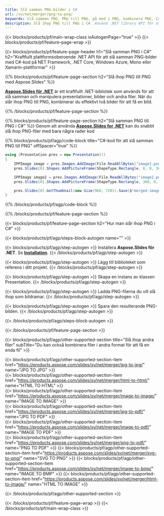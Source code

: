 ```yaml
---
title: Slå samman PNG-bilder i C#
url: /sv/net/merger/png-to-png/
keywords: Slå samman PNG, PNG till PNG, gå med i PNG, kombinera PNG, C# API, .NET Library
description: Slå ihop PNG till PNG i C#. Använd .NET library API för att kombinera PNG-filer
---
```


{{< blocks/products/pf/main-wrap-class isAutogenPage="true" >}}
{{< blocks/products/pf/feature-page-wrap >}}

{{< blocks/products/pf/feature-page-header h1="Slå samman PNG i C#" h2="Kraftfullt plattformsoberoende .NET API för att slå samman PNG-bilder med C#-kod på NET Framework, .NET Core, Windows Azure, Mono eller Xamarin-plattformar" >}}

{{% blocks/products/pf/feature-page-section h2="Slå ihop PNG till PNG med Aspose.Slides" %}}

[**Aspose.Slides för .NET**](https://products.aspose.com/slides/sv/net/) är ett kraftfullt .NET-bibliotek som används för att slå samman och manipulera presentationer, bilder och andra filer. När du slår ihop PNG till PNG, kombinerar du effektivt två bilder för att få en bild.

{{% /blocks/products/pf/feature-page-section %}}




{{% blocks/products/pf/feature-page-section  h2="Slå samman PNG till PNG i C#" %}}
Genom att använda [**Aspose.Slides for .NET**](https://products.aspose.com/slides/sv/net/) kan du snabbt slå ihop PNG-filer med bara några rader kod

{{% blocks/products/pf/agp/code-block title="C#-kod för att slå samman PNG till PNG" offSpacer="true" %}}
```cs
using (Presentation pres = new Presentation())
{
    IPPImage image = pres.Images.AddImage(File.ReadAllBytes("image1.png"));
    pres.Slides[0].Shapes.AddPictureFrame(ShapeType.Rectangle, 0, 0, 360, 540, image);

    IPPImage image2 = pres.Images.AddImage(File.ReadAllBytes("image2.png"));
    pres.Slides[0].Shapes.AddPictureFrame(ShapeType.Rectangle, 360, 0, 360, 540, image2);

    pres.Slides[0].GetThumbnail(new Size(960, 720)).Save($"merged-image.png", ImageFormat.Png);
}
```
{{% /blocks/products/pf/agp/code-block %}}

{{% /blocks/products/pf/feature-page-section %}}




{{< blocks/products/pf/feature-page-section  h2="Hur man slår ihop PNG i C#" >}}


{{< blocks/products/pf/agp/steps-block-autogen name="" >}}


{{< blocks/products/pf/agp/step-autogen >}}
Installera **Aspose.Slides för .NET**. Se [**Installation**](https://docs.aspose.com/slides/net/installation/).
{{< /blocks/products/pf/agp/step-autogen >}}

{{< blocks/products/pf/agp/step-autogen >}}
Lägg till biblioteket som referens i ditt projekt.
{{< /blocks/products/pf/agp/step-autogen >}}

{{< blocks/products/pf/agp/step-autogen >}}
Skapa en instans av klassen Presentation.
{{< /blocks/products/pf/agp/step-autogen >}}

{{< blocks/products/pf/agp/step-autogen >}}
Ladda PNG-filerna du vill slå ihop som bildramar.
{{< /blocks/products/pf/agp/step-autogen >}}

{{< blocks/products/pf/agp/step-autogen >}}
Spara den resulterande PNG-bilden.
{{< /blocks/products/pf/agp/step-autogen >}}


{{< /blocks/products/pf/agp/steps-block-autogen >}}


{{< /blocks/products/pf/feature-page-section >}}




{{< blocks/products/pf/agp/other-supported-section title="Slå ihop andra filer" subTitle="Du kan också kombinera filer i andra format för att få en enda fil" >}}

{{< blocks/products/pf/agp/other-supported-section-item href="https://products.aspose.com/slides/sv/net/merger/jpg-to-jpg/" name="JPG TO JPG" >}}    
{{< blocks/products/pf/agp/other-supported-section-item href="https://products.aspose.com/slides/sv/net/merger/html-to-html/" name="HTML TO HTML" >}}  
{{< blocks/products/pf/agp/other-supported-section-item href="https://products.aspose.com/slides/sv/net/merger/image-to-image/" name="IMAGE TO IMAGE" >}}  
{{< blocks/products/pf/agp/other-supported-section-item href="https://products.aspose.com/slides/sv/net/merger/jpg-to-pdf/" name="JPG TO PDF" >}}  
{{< blocks/products/pf/agp/other-supported-section-item href="https://products.aspose.com/slides/sv/net/merger/image-to-pdf/" name="IMAGE TO PDF" >}}  
{{< blocks/products/pf/agp/other-supported-section-item href="https://products.aspose.com/slides/sv/net/merger/png-to-pdf/" name="PNG TO PDF" >}} 
{{< blocks/products/pf/agp/other-supported-section-item href="https://products.aspose.com/slides/sv/net/merger/svg-to-png/" name="SVG TO PNG" >}} 
{{< blocks/products/pf/agp/other-supported-section-item href="https://products.aspose.com/slides/sv/net/merger/image-to-bmp/" name="IMAGE TO BMP" >}} 
{{< blocks/products/pf/agp/other-supported-section-item href="https://products.aspose.com/slides/sv/net/merger/html-to-image/" name="HTML TO IMAGE" >}}  
  


{{< /blocks/products/pf/agp/other-supported-section >}}

{{< /blocks/products/pf/feature-page-wrap >}}
{{< /blocks/products/pf/main-wrap-class >}}